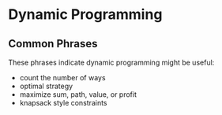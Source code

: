 # Dynamic Programming

## Common Phrases

These phrases indicate dynamic programming might be useful:

- count the number of ways
- optimal strategy
- maximize sum, path, value, or profit
- knapsack style constraints
